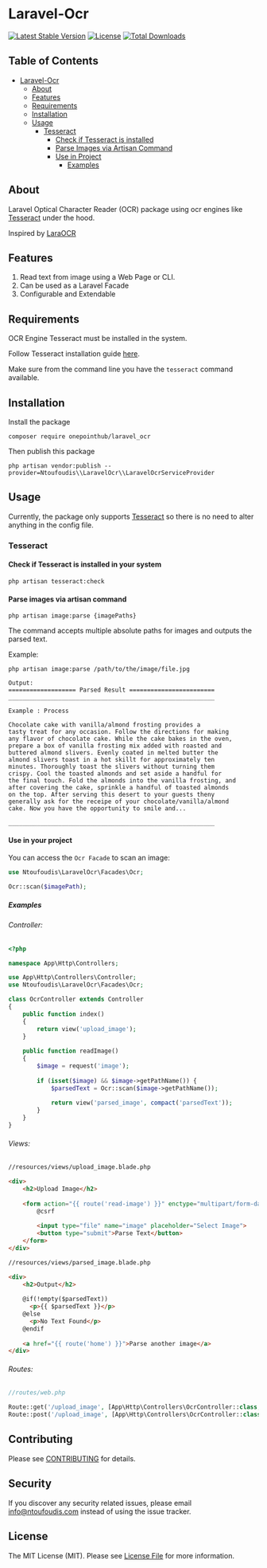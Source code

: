 # Laravel-Ocr
[![Latest Stable Version](https://poser.pugx.org/onepointhub/laravel_ocr/v)](https://packagist.org/packages/onepointhub/laravel_ocr)
[![License](https://poser.pugx.org/onepointhub/laravel_ocr/license)](https://packagist.org/packages/onepointhub/laravel_ocr)
[![Total Downloads](https://poser.pugx.org/onepointhub/laravel_ocr/downloads)](https://packagist.org/packages/onepointhub/laravel_ocr)

## Table of Contents
* [Laravel-Ocr](#laravel-ocr)
  * [About](#about)
  * [Features](#features)
  * [Requirements](#requirements)
  * [Installation](#installation)
  * [Usage](#usage)
    * [Tesseract](#tesseract)
      * [Check if Tesseract is installed](#check-if-tesseract-is-installed-in-your-system)
      * [Parse Images via Artisan Command](#parse-images-via-artisan-command)
      * [Use in Project](#use-in-your-project)
        * [Examples](#examples)

## About
Laravel Optical Character Reader (OCR) package using ocr engines like [Tesseract](https://github.com/tesseract-ocr/tesseract) under the hood.

Inspired by [LaraOCR](https://github.com/alimranahmed/LaraOCR/tree/master)

## Features
1. Read text from image using a Web Page or CLI.
2. Can be used as a Laravel Facade
3. Configurable and Extendable

## Requirements
OCR Engine Tesseract must be installed in the system.

Follow Tesseract installation guide [here](https://github.com/tesseract-ocr/tessdoc#compiling-and-installation).

Make sure from the command line you have the `tesseract` command available.

## Installation

Install the package

```shell
composer require onepointhub/laravel_ocr
```

Then publish this package

```shell
php artisan vendor:publish --provider=Ntoufoudis\\LaravelOcr\\LaravelOcrServiceProvider
```

## Usage

Currently, the package only supports [Tesseract](https://github.com/tesseract-ocr/tesseract) so there is no need to alter anything in the config file.

### Tesseract

#### Check if Tesseract is installed in your system
```shell
php artisan tesseract:check
```

#### Parse images via artisan command
```shell
php artisan image:parse {imagePaths}
```

The command accepts multiple absolute paths for images and outputs the parsed text.

Example:

```shell
php artisan image:parse /path/to/the/image/file.jpg

Output:
=================== Parsed Result ========================
__________________________________________________________

Example : Process

Chocolate cake with vanilla/almond frosting provides a
tasty treat for any occasion. Follow the directions for making
any flavor of chocolate cake. While the cake bakes in the oven,
prepare a box of vanilla frosting mix added with roasted and
buttered almond slivers. Evenly coated in melted butter the
almond slivers toast in a hot skillt for approximately ten
minutes. Thoroughly toast the slivers without turning them
crispy. Cool the toasted almonds and set aside a handful for
the final touch. Fold the almonds into the vanilla frosting, and
after covering the cake, sprinkle a handful of toasted almonds
on the top. After serving this desert to your guests theny
generally ask for the receipe of your chocolate/vanilla/almond
cake. Now you have the opportunity to smile and...

__________________________________________________________

```

#### Use in your project
You can access the ```Ocr Facade``` to scan an image:
```php
use Ntoufoudis\LaravelOcr\Facades\Ocr;

Ocr::scan($imagePath);
```

##### Examples
###### Controller:
```php
<?php

namespace App\Http\Controllers;

use App\Http\Controllers\Controller;
use Ntoufoudis\LaravelOcr\Facades\Ocr;

class OcrController extends Controller
{
    public function index()
    {
        return view('upload_image');
    }
    
    public function readImage()
    {
        $image = request('image');
        
        if (isset($image) && $image->getPathName()) {
            $parsedText = Ocr::scan($image->getPathName());
            
            return view('parsed_image', compact('parsedText'));
        }
    }
}
```

###### Views:
```html
//resources/views/upload_image.blade.php

<div>
    <h2>Upload Image</h2>
    
    <form action="{{ route('read-image') }}" enctype="multipart/form-data" method="POST">
        @csrf
    
        <input type="file" name="image" placeholder="Select Image">
        <button type="submit">Parse Text</button>
    </form>
</div>
```

```html
//resources/views/parsed_image.blade.php

<div>
    <h2>Output</h2>
    
    @if(!empty($parsedText))
      <p>{{ $parsedText }}</p>
    @else
      <p>No Text Found</p>
    @endif
    
    <a href="{{ route('home') }}">Parse another image</a>
</div>
```

###### Routes:
```php
//routes/web.php

Route::get('/upload_image', [App\Http\Controllers\OcrController::class, 'index'])->name('home');
Route::post('/upload_image', [App\Http\Controllers\OcrController::class, 'readImage'])->name('read-image');
```

## Contributing
Please see [CONTRIBUTING](CONTRIBUTING.md) for details.

## Security
If you discover any security related issues, please email info@ntoufoudis.com instead of using the issue tracker.

## License
The MIT License (MIT). Please see [License File](LICENSE.md) for more information.
